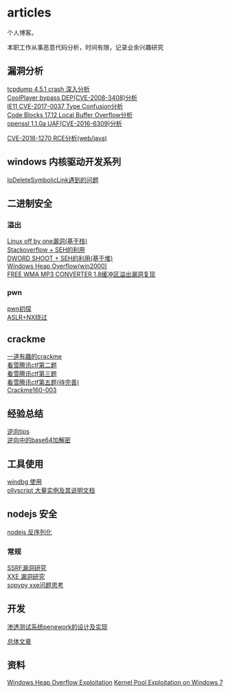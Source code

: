 # articles

个人博客。

本职工作从事恶意代码分析，时间有限，记录业余兴趣研究

## 漏洞分析

[tcpdump 4.5.1 crash 深入分析](https://www.anquanke.com/post/id/166711)   
[CoolPlayer bypass DEP(CVE-2008-3408)分析](https://www.anquanke.com/post/id/167424)        
[IE11 CVE-2017-0037 Type Confusion分析](https://www.anquanke.com/post/id/168916)   
[Code Blocks 17.12 Local Buffer Overflow分析](https://www.anquanke.com/post/id/170028)   
[openssl 1.1.0a UAF(CVE-2016-6309)分析](https://github.com/xinali/articles/issues/35)


[CVE-2018-1270 RCE分析(web/java)](https://www.anquanke.com/post/id/104926)

## windows 内核驱动开发系列

[IoDeleteSymbolicLink遇到的问题](https://github.com/xinali/articles/issues/32)

## 二进制安全

### 溢出

[Linux off by one漏洞(基于栈)](https://github.com/xinali/articles/issues/28)       
[Stackoverflow + SEH的利用](https://github.com/xinali/articles/issues/24)      
[DWORD SHOOT + SEH的利用(基于堆)](https://github.com/xinali/articles/issues/25)        
[Windows Heap Overflow(win2000)](https://github.com/xinali/articles/issues/18)   
[FREE WMA MP3 CONVERTER 1.8缓冲区溢出漏洞复现](https://github.com/xinali/articles/issues/21)

### pwn


[pwn初探](https://github.com/xinali/articles/issues/17)  
[ASLR+NX绕过](https://github.com/xinali/articles/issues/4)

## crackme

[一道有趣的crackme](https://github.com/xinali/articles/issues/11)  
[看雪腾讯ctf第二题](https://github.com/xinali/articles/issues/12)  
[看雪腾讯ctf第三题](https://github.com/xinali/articles/issues/13)  
[看雪腾讯ctf第五题(待完善)](https://github.com/xinali/articles/issues/14)  
[Crackme160-003](https://github.com/xinali/articles/issues/20)  

## 经验总结

[逆向tips](https://github.com/xinali/articles/issues/2)  
[逆向中的base64加解密](https://github.com/xinali/articles/issues/5)

## 工具使用
[windbg 使用](https://github.com/xinali/articles/issues/7)  
[ollyscript 大量实例及其说明文档](https://github.com/xinali/articles/issues/6)



## nodejs 安全

[nodejs 反序列化](https://github.com/xinali/articles/issues/19)

### 常规

[SSRF漏洞研究](https://github.com/xinali/articles/issues/16)   
[XXE 漏洞研究](https://github.com/xinali/articles/issues/1)   
[sopypy xxe问题思考](https://github.com/xinali/articles/issues/9)


## 开发

[渗透测试系统penework的设计及实现](https://github.com/xinali/articles/issues/22)


[总体文章](https://github.com/xinali/articles/issues)


## 资料

[Windows Heap Overflow Exploitation](https://www.exploit-db.com/docs/english/33196-windows-heap-overflow-exploitation.pdf)
[Kernel Pool Exploitation on Windows 7](https://www.exploit-db.com/docs/english/16032-kernel-pool-exploitation-on-windows-7.pdf)
